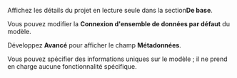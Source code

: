 Affichez les détails du projet en lecture seule dans la section**De base**.

Vous pouvez modifier la **Connexion d'ensemble de données par défaut** du modèle.

Développez **Avancé** pour afficher le champ **Métadonnées**.

Vous pouvez spécifier des informations uniques sur le modèle ; il ne prend en charge aucune fonctionnalité spécifique.

